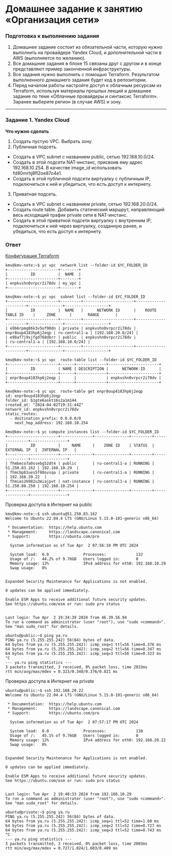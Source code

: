 # Домашнее задание к занятию «Организация сети»

### Подготовка к выполнению задания

1. Домашнее задание состоит из обязательной части, которую нужно выполнить на провайдере Yandex Cloud, и дополнительной части в AWS (выполняется по желанию). 
2. Все домашние задания в блоке 15 связаны друг с другом и в конце представляют пример законченной инфраструктуры.  
3. Все задания нужно выполнить с помощью Terraform. Результатом выполненного домашнего задания будет код в репозитории. 
4. Перед началом работы настройте доступ к облачным ресурсам из Terraform, используя материалы прошлых лекций и домашнее задание по теме «Облачные провайдеры и синтаксис Terraform». Заранее выберите регион (в случае AWS) и зону.

---
### Задание 1. Yandex Cloud 

**Что нужно сделать**

1. Создать пустую VPC. Выбрать зону.
2. Публичная подсеть.

 - Создать в VPC subnet с названием public, сетью 192.168.10.0/24.
 - Создать в этой подсети NAT-инстанс, присвоив ему адрес 192.168.10.254. В качестве image_id использовать fd80mrhj8fl2oe87o4e1.
 - Создать в этой публичной подсети виртуалку с публичным IP, подключиться к ней и убедиться, что есть доступ к интернету.
3. Приватная подсеть.
 - Создать в VPC subnet с названием private, сетью 192.168.20.0/24.
 - Создать route table. Добавить статический маршрут, направляющий весь исходящий трафик private сети в NAT-инстанс.
 - Создать в этой приватной подсети виртуалку с внутренним IP, подключиться к ней через виртуалку, созданную ранее, и убедиться, что есть доступ к интернету.

### Ответ

[Конфигурация Terraform](./terraform)

```
kmv@kmv-note:~$ yc vpc  network list --folder-id $YC_FOLDER_ID
+----------------------+--------+
|          ID          |  NAME  |
+----------------------+--------+
| enpkvshn0vrpcr2i78dv | my_vpc |
+----------------------+--------+

```
```
kmv@kmv-note:~$ yc vpc  subnet list --folder-id $YC_FOLDER_ID
+----------------------+---------+----------------------+----------------------+---------------+-------------------+
|          ID          |  NAME   |      NETWORK ID      |    ROUTE TABLE ID    |     ZONE      |       RANGE       |
+----------------------+---------+----------------------+----------------------+---------------+-------------------+
| e9b6rpmg86k3v5of90dn | private | enpkvshn0vrpcr2i78dv | enpr8oup4183hp6j2eqp | ru-central1-a | [192.168.20.0/24] |
| e9baf7j9sjfgd768dbrr | public  | enpkvshn0vrpcr2i78dv |                      | ru-central1-a | [192.168.10.0/24] |
+----------------------+---------+----------------------+----------------------+---------------+-------------------+

```
```
kmv@kmv-note:~$ yc vpc  route-table list --folder-id $YC_FOLDER_ID
+----------------------+------+-------------+----------------------+
|          ID          | NAME | DESCRIPTION |      NETWORK-ID      |
+----------------------+------+-------------+----------------------+
| enpr8oup4183hp6j2eqp |      |             | enpkvshn0vrpcr2i78dv |
+----------------------+------+-------------+----------------------+

kmv@kmv-note:~$ yc vpc  route-table get enpr8oup4183hp6j2eqp
id: enpr8oup4183hp6j2eqp
folder_id: b1gte6askt16s2a1m144
created_at: "2024-04-02T19:31:44Z"
network_id: enpkvshn0vrpcr2i78dv
static_routes:
  - destination_prefix: 0.0.0.0/0
    next_hop_address: 192.168.10.254
```
```
kmv@kmv-note:~$ yc compute instances list --folder-id $YC_FOLDER_ID
+----------------------+--------------+---------------+---------+---------------+----------------+
|          ID          |     NAME     |    ZONE ID    | STATUS  |  EXTERNAL IP  |  INTERNAL IP   |
+----------------------+--------------+---------------+---------+---------------+----------------+
| fhmbeco7a0ssebg52dt4 | public       | ru-central1-a | RUNNING | 51.250.83.162 | 192.168.10.29  |
| fhmcbp81ues5f88ovsqa | private      | ru-central1-a | RUNNING |               | 192.168.20.22  |
| fhmies26982u3miajpvt | nat-instance | ru-central1-a | RUNNING | 51.250.88.250 | 192.168.10.254 |
+----------------------+--------------+---------------+---------+---------------+----------------+

```

Проверка доступа в Интернет на public

```
kmv@kmv-note:~$ ssh ubuntu@51.250.83.162
Welcome to Ubuntu 22.04.4 LTS (GNU/Linux 5.15.0-101-generic x86_64)

 * Documentation:  https://help.ubuntu.com
 * Management:     https://landscape.canonical.com
 * Support:        https://ubuntu.com/pro

  System information as of Tue Apr  2 07:56:10 PM UTC 2024

  System load:  0.0               Processes:             132
  Usage of /:   44.2% of 9.76GB   Users logged in:       0
  Memory usage: 12%               IPv4 address for eth0: 192.168.10.29
  Swap usage:   0%


Expanded Security Maintenance for Applications is not enabled.

0 updates can be applied immediately.

Enable ESM Apps to receive additional future security updates.
See https://ubuntu.com/esm or run: sudo pro status


Last login: Tue Apr  2 19:34:39 2024 from 46.39.56.94
To run a command as administrator (user "root"), use "sudo <command>".
See "man sudo_root" for details.

ubuntu@public:~$ ping ya.ru
PING ya.ru (5.255.255.242) 56(84) bytes of data.
64 bytes from ya.ru (5.255.255.242): icmp_seq=1 ttl=56 time=0.376 ms
64 bytes from ya.ru (5.255.255.242): icmp_seq=2 ttl=56 time=0.347 ms
64 bytes from ya.ru (5.255.255.242): icmp_seq=3 ttl=56 time=0.323 ms
^C
--- ya.ru ping statistics ---
3 packets transmitted, 3 received, 0% packet loss, time 2033ms
rtt min/avg/max/mdev = 0.323/0.348/0.376/0.021 ms
```

Проверка доступа в Интернет на private

```
ubuntu@public:~$ ssh 192.168.20.22
Welcome to Ubuntu 22.04.4 LTS (GNU/Linux 5.15.0-101-generic x86_64)

 * Documentation:  https://help.ubuntu.com
 * Management:     https://landscape.canonical.com
 * Support:        https://ubuntu.com/pro

  System information as of Tue Apr  2 07:57:17 PM UTC 2024

  System load:  0.0               Processes:             130
  Usage of /:   45.1% of 9.76GB   Users logged in:       0
  Memory usage: 12%               IPv4 address for eth0: 192.168.20.22
  Swap usage:   0%


Expanded Security Maintenance for Applications is not enabled.

0 updates can be applied immediately.

Enable ESM Apps to receive additional future security updates.
See https://ubuntu.com/esm or run: sudo pro status


Last login: Tue Apr  2 19:40:33 2024 from 192.168.10.29
To run a command as administrator (user "root"), use "sudo <command>".
See "man sudo_root" for details.

ubuntu@private:~$ ping ya.ru
PING ya.ru (5.255.255.242) 56(84) bytes of data.
64 bytes from ya.ru (5.255.255.242): icmp_seq=1 ttl=52 time=1.60 ms
64 bytes from ya.ru (5.255.255.242): icmp_seq=2 ttl=52 time=0.727 ms
64 bytes from ya.ru (5.255.255.242): icmp_seq=3 ttl=52 time=0.743 ms
^C
--- ya.ru ping statistics ---
3 packets transmitted, 3 received, 0% packet loss, time 2003ms
rtt min/avg/max/mdev = 0.727/1.024/1.603/0.409 ms
```

